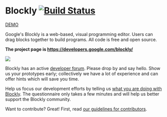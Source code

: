 # Blockly [![Build Status]( https://travis-ci.org/google/blockly.svg?branch=master)](https://travis-ci.org/google/blockly)

[DEMO](demos/index.html)

Google's Blockly is a web-based, visual programming editor.  Users can drag
blocks together to build programs.  All code is free and open source.

**The project page is https://developers.google.com/blockly/**

![](https://developers.google.com/blockly/images/sample.png)

Blockly has an active [developer forum](https://groups.google.com/forum/#!forum/blockly). Please drop by and say hello. Show us your prototypes early; collectively we have a lot of experience and can offer hints which will save you time.

Help us focus our development efforts by telling us [what you are doing with
Blockly](https://developers.google.com/blockly/registration). The questionnaire only takes
a few minutes and will help us better support the Blockly community.

Want to contribute? Great! First, read [our guidelines for contributors](https://developers.google.com/blockly/guides/modify/contributing).
